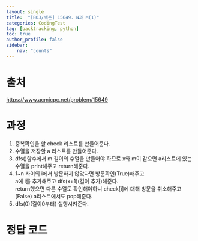```yaml
---
layout: single
title:  "[BOJ/백준] 15649. N과 M(1)"
categories: CodingTest
tag: [backtracking, python]
toc: true
author_profile: false
sidebar:
    nav: "counts"
---
```


# 출처
<https://www.acmicpc.net/problem/15649>



  
  
# 과정

1. 중복확인을 할 check 리스트를 만들어준다.
2. 수열을 저장할 a 리스트를 만들어준다.
3. dfs()함수에서 m 길이의 수열을 만들어야 하므로 x와 m이 같으면 a리스트에 있는 수열을 print해주고 return해준다.
4. 1~n 사이의 i에서 방문하지 않았다면 방문확인(True)해주고  
a에 i를 추가해주고 dfs(x+1)(길이 추가)해준다.  
return했으면 다른 수열도 확인해야하니 check[i]에 대해 방문을 취소해주고(False) a리스트에서도 pop해준다. 
5. dfs(0)(길이0부터) 실행시켜준다.

# 정답 코드

<script src="https://gist.github.com/kghees/0e0ab97a429d787a59bbcf560258f150.js"></script>
    




